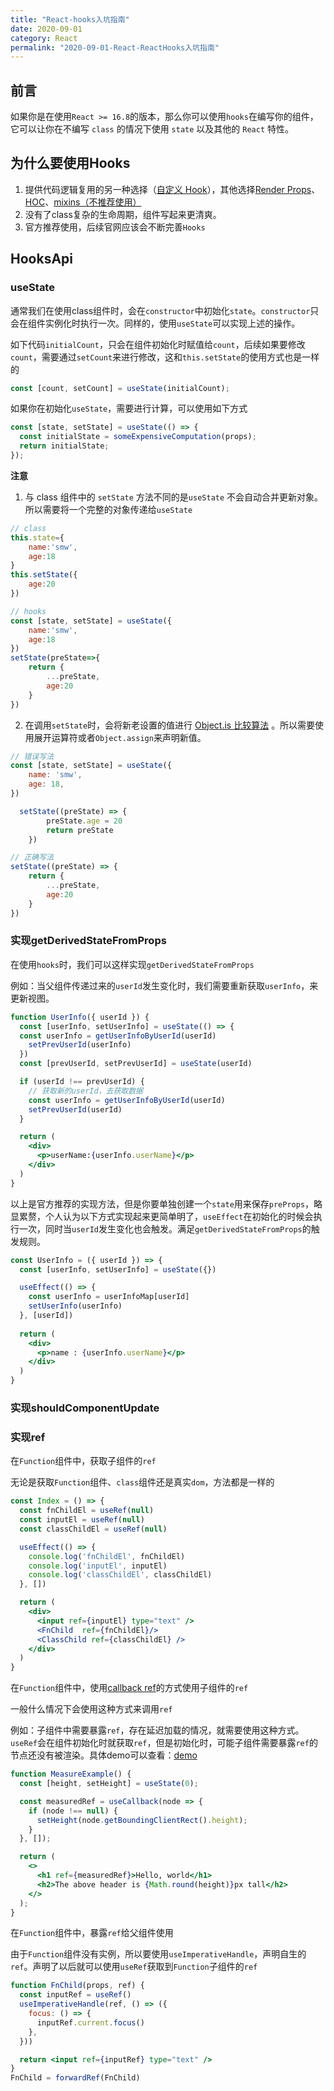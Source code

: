 ```yaml
---
title: "React-hooks入坑指南"
date: 2020-09-01
category: React
permalink: "2020-09-01-React-ReactHooks入坑指南"
---
```


## 前言

如果你是在使用`React >= 16.8`的版本，那么你可以使用`hooks`在编写你的组件，它可以让你在不编写 `class` 的情况下使用 `state` 以及其他的 `React` 特性。



## 为什么要使用Hooks

1. 提供代码逻辑复用的另一种选择（[自定义 Hook](https://zh-hans.reactjs.org/docs/hooks-custom.html)），其他选择[Render Props](https://zh-hans.reactjs.org/docs/render-props.html)、[HOC](https://zh-hans.reactjs.org/docs/higher-order-components.html)、[mixins（不推荐使用）](https://zh-hans.reactjs.org/docs/react-without-es6.html#mixins)
2. 没有了class复杂的生命周期，组件写起来更清爽。
3. 官方推荐使用，后续官网应该会不断完善`Hooks`



## HooksApi

### useState

通常我们在使用class组件时，会在`constructor`中初始化`state`。`constructor`只会在组件实例化时执行一次。同样的，使用`useState`可以实现上述的操作。

如下代码`initialCount`，只会在组件初始化时赋值给`count`，后续如果要修改`count`，需要通过`setCount`来进行修改，这和`this.setState`的使用方式也是一样的

```jsx
const [count, setCount] = useState(initialCount);
```

如果你在初始化`useState`，需要进行计算，可以使用如下方式

```jsx
const [state, setState] = useState(() => {
  const initialState = someExpensiveComputation(props);
  return initialState;
});
```

**注意**

1. 与 class 组件中的 `setState` 方法不同的是`useState` 不会自动合并更新对象。所以需要将一个完整的对象传递给`useState` 

```jsx
// class
this.state={
    name:'smw',
    age:18
}
this.setState({
    age:20
})

// hooks
const [state, setState] = useState({
    name:'smw',
    age:18
})
setState(preState=>{
    return {
        ...preState,
        age:20
    }
})
```

2. 在调用`setState`时，会将新老设置的值进行 [Object.is 比较算法](https://developer.mozilla.org/en-US/docs/Web/JavaScript/Reference/Global_Objects/Object/is#Description) 。所以需要使用展开运算符或者`Object.assign`来声明新值。

```jsx
// 错误写法
const [state, setState] = useState({
    name: 'smw',
    age: 18,
})

  setState((preState) => {
        preState.age = 20
        return preState
    })

// 正确写法
setState((preState) => {
    return {
        ...preState,
        age:20
    }
})
```



### 实现getDerivedStateFromProps

在使用`hooks`时，我们可以这样实现`getDerivedStateFromProps`

例如：当父组件传递过来的`userId`发生变化时，我们需要重新获取`userInfo`，来更新视图。

```jsx
function UserInfo({ userId }) {
  const [userInfo, setUserInfo] = useState(() => {
  const userInfo = getUserInfoByUserId(userId)
    setPrevUserId(userInfo)
  })
  const [prevUserId, setPrevUserId] = useState(userId)

  if (userId !== prevUserId) {
    // 获取新的userId，去获取数据
    const userInfo = getUserInfoByUserId(userId)
    setPrevUserId(userId)
  }

  return (
    <div>
      <p>userName:{userInfo.userName}</p>
    </div>
  )
}
```

以上是官方推荐的实现方法，但是你要单独创建一个`state`用来保存`preProps`，略显累赘，个人认为以下方式实现起来更简单明了，`useEffect`在初始化的时候会执行一次，同时当`userId`发生变化也会触发。满足`getDerivedStateFromProps`的触发规则。

```jsx
const UserInfo = ({ userId }) => {
  const [userInfo, setUserInfo] = useState({})

  useEffect(() => {
    const userInfo = userInfoMap[userId]
    setUserInfo(userInfo)
  }, [userId])
  
  return (
    <div>
      <p>name : {userInfo.userName}</p>
    </div>
  )
}
```



### 实现shouldComponentUpdate



### 实现ref

在`Function`组件中，获取子组件的`ref`

无论是获取`Function`组件、`class`组件还是真实`dom`，方法都是一样的

```jsx
const Index = () => {
  const fnChildEl = useRef(null)
  const inputEl = useRef(null)
  const classChildEl = useRef(null)

  useEffect(() => {
    console.log('fnChildEl', fnChildEl)
    console.log('inputEl', inputEl)
    console.log('classChildEl', classChildEl)
  }, [])

  return (
    <div>
      <input ref={inputEl} type="text" />
      <FnChild  ref={fnChildEl}/>
      <ClassChild ref={classChildEl} />
    </div>
  )
}
```

在`Function`组件中，使用[callback ref](https://zh-hans.reactjs.org/docs/refs-and-the-dom.html#callback-refs)的方式使用子组件的`ref`

一般什么情况下会使用这种方式来调用`ref`

例如：子组件中需要暴露`ref`，存在延迟加载的情况，就需要使用这种方式。`useRef`会在组件初始化时就获取`ref`，但是初始化时，可能子组件需要暴露`ref`的节点还没有被渲染。具体demo可以查看：[demo](https://codesandbox.io/s/quizzical-jepsen-od1xc?file=/src/index.js:745-749)

```jsx
function MeasureExample() {
  const [height, setHeight] = useState(0);

  const measuredRef = useCallback(node => {
    if (node !== null) {
      setHeight(node.getBoundingClientRect().height);
    }
  }, []);

  return (
    <>
      <h1 ref={measuredRef}>Hello, world</h1>
      <h2>The above header is {Math.round(height)}px tall</h2>
    </>
  );
}
```

在`Function`组件中，暴露`ref`给父组件使用

由于`Function`组件没有实例，所以要使用`useImperativeHandle`，声明自生的`ref`。声明了以后就可以使用`useRef`获取到`Function`子组件的`ref`

```jsx
function FnChild(props, ref) {
  const inputRef = useRef()
  useImperativeHandle(ref, () => ({
    focus: () => {
      inputRef.current.focus()
    },
  }))

  return <input ref={inputRef} type="text" />
}
FnChild = forwardRef(FnChild)
```

